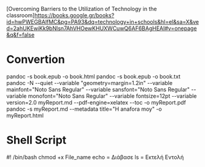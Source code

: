 [Overcoming Barriers to the Utilization of Technology in the classroom]https://books.google.gr/books?id=hwPWEGBAlfMC&pg=PA93&dq=technology+in+schools&hl=el&sa=X&ved=2ahUKEwiKk9bNlsn7AhVHOewKHUXWCuwQ6AF6BAgHEAI#v=onepage&q&f=false
# Convertion
pandoc -s book.epub -o book.html
pandoc -s book.epub -o book.txt
pandoc -N --quiet --variable "geometry=margin=1.2in" --variable mainfont="Noto Sans Regular" --variable sansfont="Noto Sans Regular" --variable monofont="Noto Sans Regular" --variable fontsize=12pt --variable version=2.0 myReport.md --pdf-engine=xelatex --toc -o myReport.pdf
pandoc -s myReport.md --metadata title="H anafora moy" -o myReport.html
# Shell Script
#! /bin/bash
chmod +x File_name
echo = Διάβασε
ls = Εκτελή Εντολή

